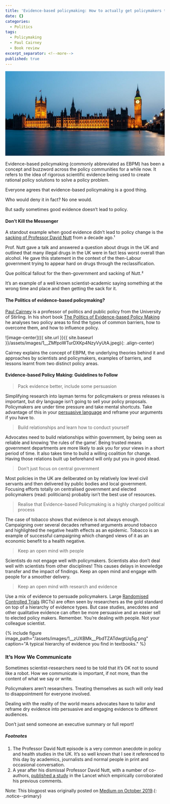 ```yaml
---
title: 'Evidence-based policymaking: How to actually get policymakers to listen'
date: {}
categories:
  - Politics
tags:
  - Policymaking
  - Paul Cairney
  - Book review
excerpt_separator: <!--more-->
published: true
---
```

![](/assets/images/1__Wp3aQTdHc0EtkgUQde2n9A.jpeg)

Evidence-based policymaking (commonly abbreviated as EBPM) has been a concept and buzzword across the policy communities for a while now. It refers to the idea of rigorous scientific evidence being used to create rational policy solutions to solve a policy problem.

Everyone agrees that evidence-based policymaking is a good thing.

Who would deny it in fact? No one would.

But sadly sometimes good evidence doesn’t lead to policy.

#### Don’t Kill the Messenger

A standout example when good evidence didn’t lead to policy change is the [sacking of Professor David Nutt](https://www.theguardian.com/politics/2009/oct/30/drugs-adviser-david-nutt-sacked) from a decade ago.¹

Prof. Nutt gave a talk and answered a question about drugs in the UK and outlined that many illegal drugs in the UK were in fact less worst overall than alcohol. He gave this statement in the context of the then-Labour government trying to appear hard on drugs through the reclassification.

Que political fallout for the then-government and sacking of Nutt.²

It’s an example of a well known scientist-academic saying something at the wrong time and place and then getting the sack for it.

#### The Politics of evidence-based policymaking?

[Paul Cairney](https://paulcairney.wordpress.com/) is a professor of politics and public policy from the University of Stirling. In his short book [The Politics of Evidence-based Policy Making](https://www.amazon.co.uk/Politics-Evidence-Based-Policy-Making/dp/1137517808/ref=sr_1_1?keywords=the+politics+of+evidence-based+policy+making&qid=1565119703&s=gateway&sr=8-1) he analyses two policy areas to find the types of common barriers, how to overcome them, and how to influence policy.

![image-center]({{ site.url }}{{ site.baseurl }}/assets/images/1__ZMfpoWTurDXKp4NzyVyUtA.jpeg){: .align-center}

Cairney explains the concept of EBPM, the underlying theories behind it and approaches by scientists and policymakers, examples of barriers, and lessons learnt from two distinct policy areas.

#### Evidence-based Policy Making: Guidelines to Follow

> Pack evidence better, include some persuasion

Simplifying research into layman terms for policymakers or press releases is important, but dry language isn’t going to sell your policy proposals. Policymakers are under time pressure and take mental shortcuts. Take advantage of this in your [persuasive language](https://www.nature.com/articles/s41599-017-0046-8) and reframe your arguments if you have to.

> Build relationships and learn how to conduct yourself

Advocates need to build relationships within government, by being seen as reliable and knowing ‘the rules of the game’. Being trusted means government departments are more likely to ask you for your views in a short period of time. It also takes time to build a willing coalition for change. Having those relations built up beforehand will only put you in good stead.

> Don’t just focus on central government

Most policies in the UK are deliberated on by relatively low level civil servants and then delivered by public bodies and local government. Focusing efforts totally on centralised government and elected policymakers (read: politicians) probably isn’t the best use of resources.

> Realise that Evidence-based Policymaking is a highly charged political process

The case of tobacco shows that evidence is not always enough. Campaigning over several decades reframed arguments around tobacco and highlighted the negative health effects as an epidemic. Tobacco is an example of successful campaigning which changed views of it as an economic benefit to a health negative.

> Keep an open mind with people

Scientists do not engage well with policymakers. Scientists also don’t deal well with scientists from other disciplines! This causes delays in knowledge transfer and the impact of findings. Keep an open mind and engage with people for a smoother delivery.

> Keep an open mind with research and evidence

Use a mix of evidence to persuade policymakers. Large [Randomised Controlled Trials](https://en.wikipedia.org/wiki/Randomized_controlled_trial) (RCTs) are often seen by researchers as the gold standard on top of a hierarchy of evidence types. But case studies, anecdotes and other qualitative evidence can often be more persuasive and an easier sell to elected policy makers. Remember. You’re dealing with people. Not your colleague scientist.

{% include figure image_path="/assets/images/1__zUXBMk__PbdTZATdwgtUq5g.png" caption="A typical hierarchy of evidence you find in textbooks." %}

### It’s How We Communicate

Sometimes scientist-researchers need to be told that it’s OK not to sound like a robot. How we communicate is important, if not more, than the content of what we say or write.

Policymakers aren’t researchers. Treating themselves as such will only lead to disappointment for everyone involved.

Dealing with the reality of the world means advocates have to tailor and reframe dry evidence into persuasive and engaging evidence to different audiences.

Don’t just send someone an executive summary or full report!

##### Footnotes

1.  The Professor David Nutt episode is a very common anecdote in policy and health studies in the UK. It’s so well known that I see it referenced to this day by academics, journalists and normal people in print and occasional conversation.
2.  A year after his dismissal Professor David Nutt, with a number of co-authors, [published a study](https://www.sciencedirect.com/science/article/pii/S0140673610614626) in the Lancet which empirically corroborated his previous comments.

Note: This blogpost was originally posted on [Medium on October 2019](www.mediun.com/@naiyanjones/evidence-based-policy-making-how-to-actually-get-policymakers-to-listen-aca16e321946).{: .notice--primary}
